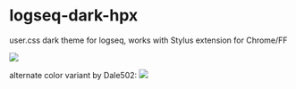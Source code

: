 # logseq-dark-hpx
user.css dark theme for logseq, works with Stylus extension for Chrome/FF

![](https://raw.githubusercontent.com/cannibalox/logseq-dark-hpx/master/Logseq-dark-hpx.png)

alternate color variant by Dale502:
![](https://github.com/dale502/logseq-dark-hpx/blob/master/Logseq-dark-dale502.jpg)

